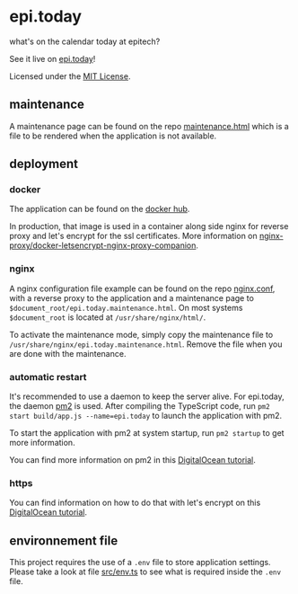 # epi.today

what's on the calendar today at epitech?

See it live on [epi.today](https://epi.today)!

Licensed under the [MIT License](license.txt).

## maintenance

A maintenance page can be found on the repo [maintenance.html](maintenance.html) which is a file to be rendered when the application is not available.

## deployment

### docker

The application can be found on the [docker hub](https://hub.docker.com/repository/docker/x4m3/epi.today).

In production, that image is used in a container along side nginx for reverse proxy and let's encrypt for the ssl certificates. More information on [nginx-proxy/docker-letsencrypt-nginx-proxy-companion](https://github.com/nginx-proxy/docker-letsencrypt-nginx-proxy-companion).

### nginx

A nginx configuration file example can be found on the repo [nginx.conf](nginx.conf), with a reverse proxy to the application and a maintenance page to `$document_root/epi.today.maintenance.html`. On most systems `$document_root` is located at `/usr/share/nginx/html/`.

To activate the maintenance mode, simply copy the maintenance file to `/usr/share/nginx/epi.today.maintenance.html`. Remove the file when you are done with the maintenance.

### automatic restart

It's recommended to use a daemon to keep the server alive. For epi.today, the daemon [pm2](https://pm2.keymetrics.io) is used.
After compiling the TypeScript code, run `pm2 start build/app.js --name=epi.today` to launch the application with pm2.

To start the application with pm2 at system startup, run `pm2 startup` to get more information.

You can find more information on pm2 in this [DigitalOcean tutorial](https://www.digitalocean.com/community/tutorials/how-to-set-up-a-node-js-application-for-production-on-debian-9).

### https

You can find information on how to do that with let's encrypt on this [DigitalOcean tutorial](https://www.digitalocean.com/community/tutorials/how-to-secure-nginx-with-let-s-encrypt-on-debian-9).

## environnement file

This project requires the use of a `.env` file to store application settings. Please take a look at file [src/env.ts](src/env.ts) to see what is required inside the `.env` file.
